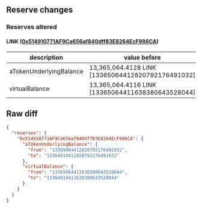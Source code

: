 ## Reserve changes

### Reserves altered

#### LINK ([0x514910771AF9Ca656af840dff83E8264EcF986CA](https://etherscan.io/address/0x514910771AF9Ca656af840dff83E8264EcF986CA))

| description | value before | value after |
| --- | --- | --- |
| aTokenUnderlyingBalance | 13,365,064.4128 LINK [13365064412820792176491032] | 13,364,814.4128 LINK [13364814412820792176491032] |
| virtualBalance | 13,365,064.4116 LINK [13365064411638380643528044] | 13,364,814.4116 LINK [13364814411638380643528044] |


## Raw diff

```json
{
  "reserves": {
    "0x514910771AF9Ca656af840dff83E8264EcF986CA": {
      "aTokenUnderlyingBalance": {
        "from": "13365064412820792176491032",
        "to": "13364814412820792176491032"
      },
      "virtualBalance": {
        "from": "13365064411638380643528044",
        "to": "13364814411638380643528044"
      }
    }
  }
}
```